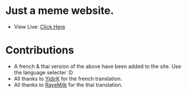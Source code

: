 # Just a meme website. 
- View Live: [Click Here](https://aayush-683.github.io/will-you-be-my-valentine/)

# Contributions
- A french & thai version of the above have been added to the site. Use the language selecter :D
- All thanks to [YidirK](https://github.com/YidirK) for the french translation.
- All thanks to [RayeMilk](https://github.com/RayeMilk) for the thai translation.
